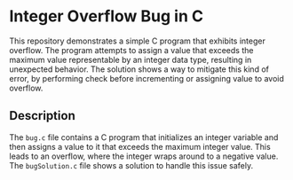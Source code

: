 # Integer Overflow Bug in C
This repository demonstrates a simple C program that exhibits integer overflow. The program attempts to assign a value that exceeds the maximum value representable by an integer data type, resulting in unexpected behavior. The solution shows a way to mitigate this kind of error, by performing check before incrementing or assigning value to avoid overflow.

## Description
The `bug.c` file contains a C program that initializes an integer variable and then assigns a value to it that exceeds the maximum integer value. This leads to an overflow, where the integer wraps around to a negative value. The `bugSolution.c` file shows a solution to handle this issue safely.